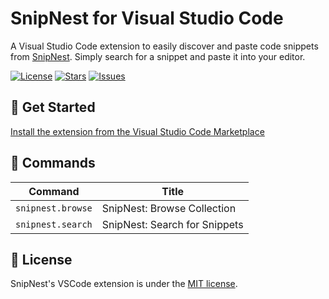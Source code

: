 # SnipNest for Visual Studio Code

A Visual Studio Code extension to easily discover and paste code snippets from [SnipNest](https://snipnest.dev/). Simply search for a snippet and paste it into your editor.

[![License](https://badgen.net/github/license/itsbrunodev/snipnest-vscode?color=green&label=License)](LICENSE)
[![Stars](https://badgen.net/github/stars/itsbrunodev/snipnest-vscode?color=orange&label=Stars)](https://github.com/itsbrunodev/snipnest-vscode/stargazers)
[![Issues](https://badgen.net/github/open-issues/itsbrunodev/snipnest-vscode?label=Open+Issues)](https://github.com/itsbrunodev/snipnest-vscode/issues)

## 🎯 Get Started

[Install the extension from the Visual Studio Code Marketplace](https://marketplace.visualstudio.com/items?itemName=itsbrunodev.snipnest)

## 🔧 Commands

<!-- commands -->

| Command           | Title                         |
| ----------------- | ----------------------------- |
| `snipnest.browse` | SnipNest: Browse Collection   |
| `snipnest.search` | SnipNest: Search for Snippets |

<!-- commands -->

## 📜 License

SnipNest's VSCode extension is under the [MIT license](./LICENSE).
